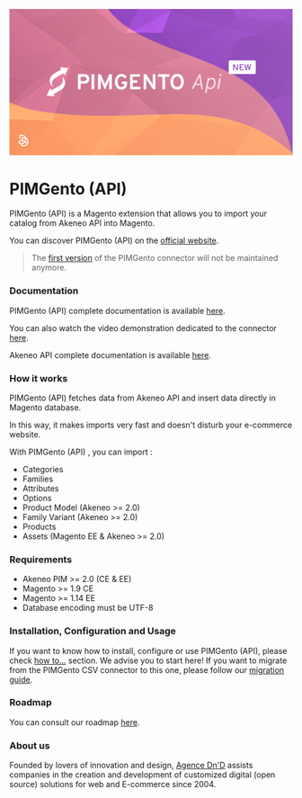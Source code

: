 ![PIMGento](doc/pimgento-api-logo.png)

# PIMGento (API)

PIMGento (API) is a Magento extension that allows you to import your catalog from Akeneo API into Magento.

You can discover PIMGento (API) on the [official website](https://www.pimgento.com/).

> The [first version](https://github.com/Agence-DnD/PIMGento) of the PIMGento connector will not be maintained anymore.

### Documentation

PIMGento (API) complete documentation is available [here](doc/summary.md).

You can also watch the video demonstration dedicated to the connector [here](https://youtu.be/nDCly34gWjk).

Akeneo API complete documentation is available [here](https://api.akeneo.com/).

### How it works

PIMGento (API) fetches data from Akeneo API and insert data directly in Magento database.

In this way, it makes imports very fast and doesn't disturb your e-commerce website.

With PIMGento (API) , you can import :
* Categories
* Families
* Attributes
* Options
* Product Model (Akeneo >= 2.0)
* Family Variant (Akeneo >= 2.0)
* Products
* Assets (Magento EE & Akeneo >= 2.0)

### Requirements

* Akeneo PIM >= 2.0 (CE & EE)
* Magento >= 1.9 CE
* Magento >= 1.14 EE
* Database encoding must be UTF-8

### Installation, Configuration and Usage

If you want to know how to install, configure or use PIMGento (API), please check [how to...](doc/important_stuff/how_to.md) section. We advise you to start here!
If you want to migrate from the PIMGento CSV connector to this one, please follow our [migration guide](doc/important_stuff/migration_guide.md).

### Roadmap

You can consult our roadmap [here](doc/important_stuff/roadmap.md).

### About us

Founded by lovers of innovation and design, [Agence Dn'D](https://www.dnd.fr) assists companies in the creation and development of customized digital (open source) solutions for web and E-commerce since 2004.
